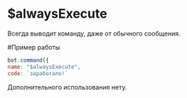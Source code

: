 # $alwaysExecute
Всегда выводит команду, даже от обычного сообщения.

#Пример работы
```javascript
bot.command({
name: "$alwaysExecute",
code: `заработало!`
```
Дополнительного использования нету.
